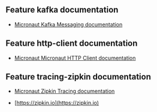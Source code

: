 ## Feature kafka documentation

- [Micronaut Kafka Messaging documentation](https://micronaut-projects.github.io/micronaut-kafka/latest/guide/index.html)

## Feature http-client documentation

- [Micronaut Micronaut HTTP Client documentation](https://docs.micronaut.io/latest/guide/index.html#httpClient)

## Feature tracing-zipkin documentation

- [Micronaut Zipkin Tracing documentation](https://docs.micronaut.io/latest/guide/index.html#zipkin)

- [https://zipkin.io](https://zipkin.io)

